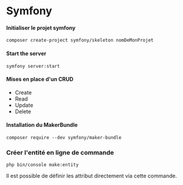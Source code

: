 # Symfony

#### Initialiser le projet symfony

```
composer create-project symfony/skeleton nomDeMonProjet
```

#### Start the server

```
symfony server:start
```

#### Mises en place d'un CRUD

- Create
- Read
- Update
- Delete

#### Installation du MakerBundle

```
composer require --dev symfony/maker-bundle
```

### Créer l'entité en ligne de commande
```
php bin/console make:entity
```

Il est possible de définir les attribut directement via cette commande.